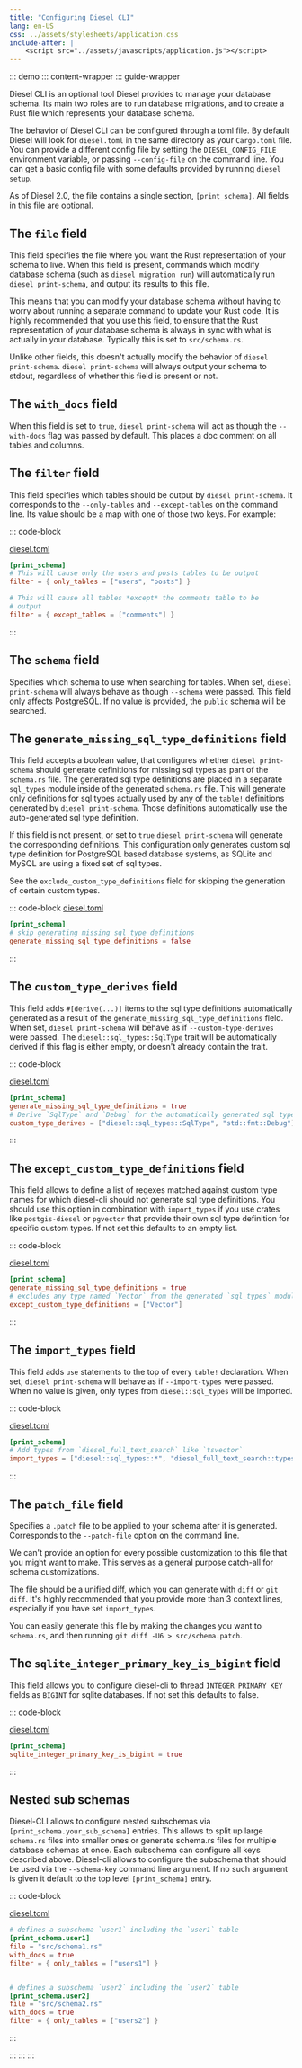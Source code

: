 ```yaml
---
title: "Configuring Diesel CLI"
lang: en-US
css: ../assets/stylesheets/application.css
include-after: |
    <script src="../assets/javascripts/application.js"></script>
---
```


::: demo
::: content-wrapper
::: guide-wrapper

Diesel CLI is an optional tool Diesel provides to manage your
database schema. Its main two roles are to run database
migrations, and to create a Rust file which represents your
database schema.

The behavior of Diesel CLI can be configured through a toml file. By
default Diesel will look for `diesel.toml` in the same directory as
your `Cargo.toml` file. You can provide a different config file by
setting the `DIESEL_CONFIG_FILE` environment variable, or passing
`--config-file` on the command line. You can get a basic config file
with some defaults provided by running `diesel setup`.

As of Diesel 2.0, the file contains a single section,
`[print_schema]`. All fields in this file are optional.

## The `file` field

This field specifies the file where you want the Rust representation
of your schema to live. When this field is present, commands which
modify database schema (such as `diesel migration run`) will
automatically run `diesel print-schema`, and output its results to
this file.

This means that you can modify your database schema without having to
worry about running a separate command to update your Rust code. It is
highly recommended that you use this field, to ensure that the Rust
representation of your database schema is always in sync with what is
actually in your database. Typically this is set to `src/schema.rs`.

Unlike other fields, this doesn't actually modify the behavior of
`diesel print-schema`. `diesel print-schema` will always output your
schema to stdout, regardless of whether this field is present or not.

## The `with_docs` field

When this field is set to `true`, `diesel print-schema` will act as
though the `--with-docs` flag was passed by default. This places a doc
comment on all tables and columns.

## The `filter` field

This field specifies which tables should be output by `diesel
print-schema`. It corresponds to the `--only-tables` and
`--except-tables` on the command line. Its value should be a map with
one of those two keys. For example:

::: code-block

[diesel.toml]()

```toml
[print_schema]
# This will cause only the users and posts tables to be output
filter = { only_tables = ["users", "posts"] }

# This will cause all tables *except* the comments table to be
# output
filter = { except_tables = ["comments"] }
```

:::

## The `schema` field

Specifies which schema to use when searching for tables. When set,
`diesel print-schema` will always behave as though `--schema` were
passed. This field only affects PostgreSQL. If no value is provided,
the `public` schema will be searched.

## The `generate_missing_sql_type_definitions` field

This field accepts a boolean value, that configures whether `diesel print-schema`
should generate definitions for missing sql types as part of the `schema.rs` file.
The generated sql type definitions are placed in a separate `sql_types` module inside
of the generated `schema.rs` file. This will generate only definitions for sql types actually
used by any of the `table!` definitions generated by `diesel print-schema`. Those definitions
automatically use the auto-generated sql type definition.

If this field is not present, or set to `true`
`diesel print-schema` will generate the corresponding definitions. This configuration
only generates custom sql type definition for PostgreSQL based database systems, as
SQLite and MySQL are using a fixed set of sql types.

See the `exclude_custom_type_definitions` field for skipping the generation of certain custom types.

::: code-block
[diesel.toml]()

```toml
[print_schema]
# skip generating missing sql type definitions
generate_missing_sql_type_definitions = false
```

:::

## The `custom_type_derives` field

This field adds `#[derive(...)]` items to the sql type definitions
automatically generated as a result of the
`generate_missing_sql_type_definitions` field.
When set, `diesel print-schema` will behave as if `--custom-type-derives`
were passed. The `diesel::sql_types::SqlType` trait will be automatically
derived if this flag is either empty, or doesn't already contain the trait.

::: code-block

[diesel.toml]()

```toml
[print_schema]
generate_missing_sql_type_definitions = true
# Derive `SqlType` and `Debug` for the automatically generated sql type definitions
custom_type_derives = ["diesel::sql_types::SqlType", "std::fmt::Debug"]
```

:::

## The `except_custom_type_definitions` field

This field allows to define a list of regexes matched against custom type names for which diesel-cli should not generate sql type definitions. You should use this option in combination with `import_types` if you use crates like `postgis-diesel` or `pgvector` that provide their own sql type definition for specific custom types. If not set this defaults to an empty list.

::: code-block

[diesel.toml]()

```toml
[print_schema]
generate_missing_sql_type_definitions = true
# excludes any type named `Vector` from the generated `sql_types` module
except_custom_type_definitions = ["Vector"]
```

:::
## The `import_types` field

This field adds `use` statements to the top of every `table!`
declaration. When set, `diesel print-schema` will behave as if
`--import-types` were passed. When no value is given, only types from
`diesel::sql_types` will be imported.

::: code-block

[diesel.toml]()

```toml
[print_schema]
# Add types from `diesel_full_text_search` like `tsvector`
import_types = ["diesel::sql_types::*", "diesel_full_text_search::types::*"]
```

:::

## The `patch_file` field

Specifies a `.patch` file to be applied to your schema after it is
generated. Corresponds to the `--patch-file` option on the command
line.

We can't provide an option for every possible customization to this
file that you might want to make. This serves as a general purpose
catch-all for schema customizations.

The file should be a unified diff, which you can generate with `diff`
or `git diff`. It's highly recommended that you provide more than 3
context lines, especially if you have set `import_types`.

You can easily generate this file by making the changes you want to
`schema.rs`, and then running `git diff -U6 > src/schema.patch`.


## The `sqlite_integer_primary_key_is_bigint` field

This field allows you to configure diesel-cli to thread `INTEGER PRIMARY KEY` fields as `BIGINT` for sqlite databases. If not set this defaults to false.

::: code-block

[diesel.toml]()

```toml
[print_schema]
sqlite_integer_primary_key_is_bigint = true
```
:::

## Nested sub schemas

Diesel-CLI allows to configure nested subschemas via `[print_schema.your_sub_schema]` entries. This allows to split up large `schema.rs` files into smaller ones or generate schema.rs files for multiple database schemas at once. Each subschema can configure all keys described above. Diesel-cli allows to configure the subschema that should be used via the `--schema-key` command line argument. If no such argument is given it default to the top level `[print_schema]` entry.

::: code-block

[diesel.toml]()

```toml
# defines a subschema `user1` including the `user1` table
[print_schema.user1]
file = "src/schema1.rs"
with_docs = true
filter = { only_tables = ["users1"] }


# defines a subschema `user2` including the `user2` table
[print_schema.user2]
file = "src/schema2.rs"
with_docs = true
filter = { only_tables = ["users2"] }
```


:::

:::
:::
:::
